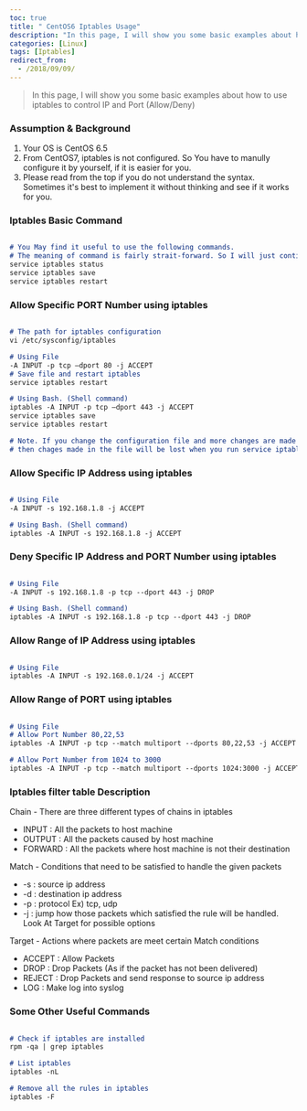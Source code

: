 ```yaml
---
toc: true
title: " CentOS6 Iptables Usage"
description: "In this page, I will show you some basic examples about how to use iptables to control IP and Port (Allow/Deny)"
categories: [Linux]
tags: [Iptables]
redirect_from:
  - /2018/09/09/
---
```


> In this page, I will show you some basic examples about how to use iptables to control IP and Port (Allow/Deny)

### Assumption & Background

1. Your OS is CentOS 6.5
2. From CentOS7, iptables is not configured. So You have to manully configure it by yourself, if it is easier for you.
3. Please read from the top if you do not understand the syntax. Sometimes it's best to implement it without thinking and see if it works for you.

### Iptables Basic Command

```md

# You May find it useful to use the following commands.
# The meaning of command is fairly strait-forward. So I will just continue
service iptables status
service iptables save
service iptables restart

```

### Allow Specific PORT Number using iptables

```md

# The path for iptables configuration
vi /etc/sysconfig/iptables

# Using File
-A INPUT -p tcp –dport 80 -j ACCEPT
# Save file and restart iptables
service iptables restart

# Using Bash. (Shell command)
iptables -A INPUT -p tcp –dport 443 -j ACCEPT
service iptables save
service iptables restart

# Note. If you change the configuration file and more changes are made using iptables command,
# then chages made in the file will be lost when you run service iptables save

```

### Allow Specific IP Address using iptables

```md

# Using File
-A INPUT -s 192.168.1.8 -j ACCEPT

# Using Bash. (Shell command)
iptables -A INPUT -s 192.168.1.8 -j ACCEPT

```

### Deny Specific IP Address and PORT Number using iptables

```md

# Using File
-A INPUT -s 192.168.1.8 -p tcp --dport 443 -j DROP

# Using Bash. (Shell command)
iptables -A INPUT -s 192.168.1.8 -p tcp --dport 443 -j DROP

```

### Allow Range of IP Address using iptables

```md

# Using File
iptables -A INPUT -s 192.168.0.1/24 -j ACCEPT

```

### Allow Range of PORT using iptables

```md

# Using File
# Allow Port Number 80,22,53
iptables -A INPUT -p tcp --match multiport --dports 80,22,53 -j ACCEPT

# Allow Port Number from 1024 to 3000
iptables -A INPUT -p tcp --match multiport --dports 1024:3000 -j ACCEPT

```

### Iptables filter table Description

Chain - There are three different types of chains in iptables
- INPUT : All the packets to host machine
- OUTPUT : All the packets caused by host machine
- FORWARD : All the packets where host machine is not their destination

Match - Conditions that need to be satisfied to handle the given packets
- -s : source ip address
- -d : destination ip address
- -p : protocol Ex) tcp, udp
- -j : jump how those packets which satisfied the rule will be handled. Look At Target for possible options

Target - Actions where packets are meet certain Match conditions
- ACCEPT : Allow Packets
- DROP : Drop Packets (As if the packet has not been delivered)
- REJECT : Drop Packets and send response to source ip address
- LOG : Make log into syslog

### Some Other Useful Commands

```md

# Check if iptables are installed
rpm -qa | grep iptables

# List iptables
iptables -nL

# Remove all the rules in iptables
iptables -F

```

[^1]: This is a footnote.

[kramdown]: https://kramdown.gettalong.org/
[My Blog]: https://marindie.github.io
